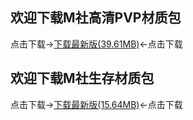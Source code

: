 ## 欢迎下载M社高清PVP材质包

点击下载→[下载最新版(39.61MB)](https://pan.baidu.com/s/1Nl_jTREbjz9OvgWWatmrSg)←点击下载

## 欢迎下载M社生存材质包
                             
点击下载→[下载最新版(15.64MB)](https://pan.baidu.com/s/1L0tLHR7GLAtQJdQnLt2ACg)←点击下载

